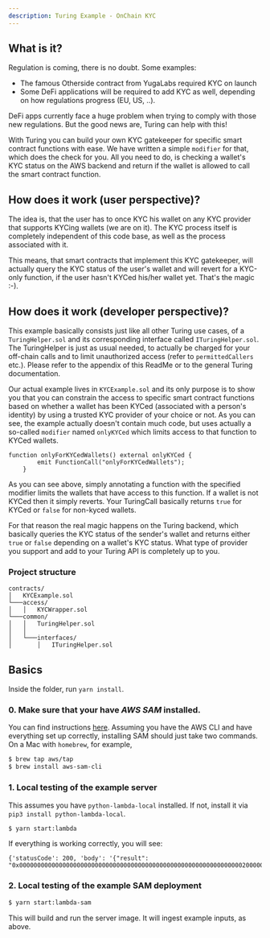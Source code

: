 ```yaml
---
description: Turing Example - OnChain KYC
---
```


## What is it?
Regulation is coming, there is no doubt. Some examples: 

* The famous Otherside contract from YugaLabs required KYC on launch
* Some DeFi applications will be required to add KYC as well, depending on how regulations progress (EU, US, ..).

DeFi apps currently face a huge problem when trying to comply with those new regulations. But the good news are, Turing can help with this! 

With Turing you can build your own KYC gatekeeper for specific smart contract functions with ease. We have written a simple `modifier` for that, which does the check for you. All you need to do, is checking a wallet's KYC status on the AWS backend and return if the wallet is allowed to call the smart contract function. 

## How does it work (user perspective)?
The idea is, that the user has to once KYC his wallet on any KYC provider that supports KYCing wallets (we are on it). The KYC process itself is completely independent of this code base, as well as the process associated with it. 

This means, that smart contracts that implement this KYC gatekeeper, will actually query the KYC status of the user's wallet and will revert for a KYC-only function, if the user hasn't KYCed his/her wallet yet. That's the magic :-). 

## How does it work (developer perspective)? 
This example basically consists just like all other Turing use cases, of a `TuringHelper.sol` and its corresponding interface called `ITuringHelper.sol`. The TuringHelper is just as usual needed, to actually be charged for your off-chain calls and to limit unauthorized access (refer to `permittedCallers` etc.). Please refer to the appendix of this ReadMe or to the general Turing documentation. 

Our actual example lives in `KYCExample.sol` and its only purpose is to show you that you can constrain the access to specific smart contract functions based on whether a wallet has been KYCed (associated with a person's identity) by using a trusted KYC provider of your choice or not. As you can see, the example actually doesn't contain much code, but uses actually a so-called `modifier` named `onlyKYCed` which limits access to that function to KYCed wallets. 

```solidity
function onlyForKYCedWallets() external onlyKYCed {
        emit FunctionCall("onlyForKYCedWallets");
    }
```

As you can see above, simply annotating a function with the specified modifier limits the wallets that have access to this function. If a wallet is not KYCed then it simply reverts. Your TuringCall basically returns `true` for KYCed or `false` for non-kyced wallets. 

For that reason the real magic happens on the Turing backend, which basically queries the KYC status of the sender's wallet and returns either `true` or `false` depending on a wallet's KYC status. What type of provider you support and add to your Turing API is completely up to you. 

### Project structure

```
contracts/
│   KYCExample.sol   
└───access/
│   │   KYCWrapper.sol
└───common/
│   │   TuringHelper.sol
│   │
│   └───interfaces/
│       │   ITuringHelper.sol
```


## Basics

Inside the folder, run `yarn install`. 

### 0. Make sure that your have *AWS SAM* installed. 

You can find instructions [here](https://docs.aws.amazon.com/serverless-application-model/latest/developerguide/serverless-sam-cli-install.html). Assuming you have the AWS CLI and have everything set up correctly, installing SAM should just take two commands. On a Mac with `homebrew`, for example,

```bash
$ brew tap aws/tap
$ brew install aws-sam-cli
```

### 1. Local testing of the example server

This assumes you have `python-lambda-local` installed. If not, install it via `pip3 install python-lambda-local`.

```bash
$ yarn start:lambda
```

If everything is working correctly, you will see:

```
{'statusCode': 200, 'body': '{"result": "0x00000000000000000000000000000000000000000000000000000000000000200000000000000000000000000000000000000000000000000000000000000001"}'}
```

### 2. Local testing of the example SAM deployment

```bash
$ yarn start:lambda-sam
```

This will build and run the server image. It will ingest example inputs, as above.
